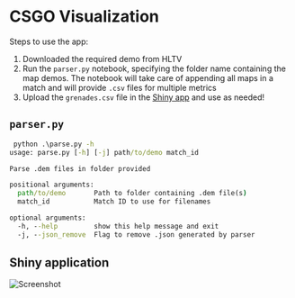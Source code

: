 # CSGO Visualization

Steps to use the app:

1. Downloaded the required demo from HLTV
2. Run the `parser.py` notebook, specifying the folder name containing the map demos. The notebook will take care of appending all maps in a match and will provide `.csv` files for multiple metrics
3. Upload the `grenades.csv` file in the [Shiny app](https://lakshyaag.shinyapps.io/CSGO-Visualization/) and use as needed!

## `parser.py`

```cmd
 python .\parse.py -h
usage: parse.py [-h] [-j] path/to/demo match_id

Parse .dem files in folder provided

positional arguments:
  path/to/demo       Path to folder containing .dem file(s)
  match_id           Match ID to use for filenames

optional arguments:
  -h, --help         show this help message and exit
  -j, --json_remove  Flag to remove .json generated by parser
  ```

## Shiny application

![Screenshot](https://i.imgur.com/OIB9x9e.png)
